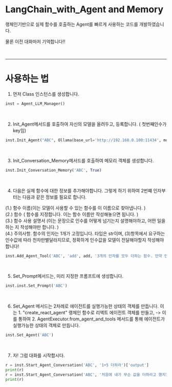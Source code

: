 # LangChain_with_Agent and Memory
랭체인기반으로 실제 함수를 호출하는 Agent를 빠르게 사용하는 코드를 개발하였습니다. 

물론 이전 대화마저 기억합니다!!



<br>

---

# 사용하는 법


1. 먼저 Class 인스턴스를 생성합니다.
```python
inst = Agent_LLM_Manager()
```

<br>

2. Init_Agent메서드를 호출하여 자신의 모델을 올려두고, 등록합니다. ( 첫번쨰인수가 key임)
```python
inst.Init_Agent("ABC", Ollama(base_url='http://192.168.0.100:11434', model='gemma2'))
```

<br>

3. Init_Conversation_Memory메서드를 호출하여 메모리 객체를 생성합니다.
```python
inst.Init_Conversation_Memory('ABC', True)
```

<br>

4. 다음은 실제 함수에 대한 정보를 추가해야합니다.
그렇게 하기 위하여 2번쨰 인자부터는 다음과 같은 정보를 필요로 합니다.

  (1.) 함수 이름(이는 모델이 사용할 수 있는 함수를 이 이름으로 찾아냅니다. )<br>
  (2.) 함수 ( 함수를 지정합니다. 이는 함수 이름만 작성해놓으면 됩니다. )<br>
  (3.) 함수 사용 설명서 (이는 문장으로 인수를 어떻게 넘기는지 설명해야하고, 어떤 일을 하는 지 작성해야만 합니다. )<br>
  (4.) 주의사항. 함수의 인자는 1개가 고정입니다. 타입은 str이며, (3)항목에서 요구하는 인수값에 따라 천차만별달라지므로, 정확하게 인수값을 모델이 전달해야할지 작성해야합니다!<br>

```python
inst.Add_Agent_Tool('ABC', 'add', add, '3개의 인자를 모두 더하는 함수. 만약 인수가 부족하면, 나머지는 0으로 패딩하여 호출하라.')
```

<br>

5. Set_Prompt메서드는, 미리 지정한 프롬프트에 생성합니다. 
```python
inst.inst.Set_Prompt('ABC')
```

<br>

6. Set_Agent 메서드는 2차례로 에이전트를 실행가능한 상태의 객체를 만듭니다. 이는 1. "create_react_agent" 랭체인 함수로 리액트 에이전트 객체를 만들고, -> 이를 통하여 2. AgentExecutor.from_agent_and_tools 메서드를 통해 에이전트가 실행가능한 상태의 객체로 만듭니다. 
```python
inst.Set_Agent('ABC')
```

<br>

7. 자! 그럼 대화를 시작합시다.
```python
r = inst.Start_Agent_Conversation('ABC', '1+5 더하라')['output']
print(r)
r = inst.Start_Agent_Conversation('ABC', '처음에 내가 무슨 값을 더하라고 했지?')['output']
print(r)
```

<br>


